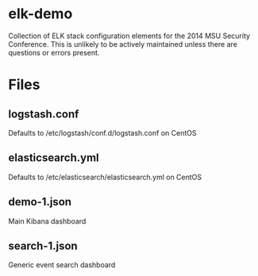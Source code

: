 elk-demo
========

Collection of ELK stack configuration elements for the 2014 MSU Security Conference.  This is unlikely to be actively maintained unless there are questions or errors present.

Files
========

logstash.conf
--------
Defaults to /etc/logstash/conf.d/logstash.conf on CentOS

elasticsearch.yml
--------
Defaults to /etc/elasticsearch/elasticsearch.yml on CentOS

demo-1.json
--------
Main Kibana dashboard

search-1.json
--------
Generic event search dashboard
